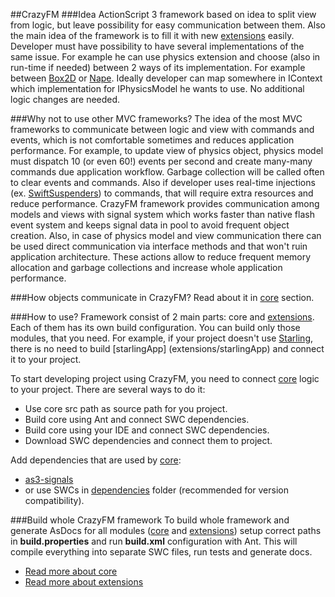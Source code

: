 ##CrazyFM
###Idea
ActionScript 3 framework based on idea to split view from logic, but leave possibility for easy communication between them.
Also the main idea of the framework is to fill it with new [extensions](extensions) easily.
Developer must have possibility to have several implementations of the same issue.
For example he can use physics extension and choose (also in run-time if needed) between 2 ways of its implementation.
For example between [Box2D](https://github.com/erincatto/Box2D) or [Nape](https://github.com/deltaluca/www.napephys.com). Ideally
developer can map somewhere in IContext which implementation for IPhysicsModel he wants to use.
No additional logic changes are needed.

###Why not to use other MVC frameworks?
The idea of the most MVC frameworks to communicate between logic and view with commands and events, which is not comfortable sometimes and
reduces application performance.
For example, to update view of physics object, physics model must dispatch 10 (or even 60!) events per second and create many-many
commands due application workflow. Garbage collection will be called often to clear events and commands. Also if developer uses real-time
 injections (ex. [SwiftSuspenders](https://github.com/robotlegs/swiftsuspenders)) to commands, that will require extra resources and reduce performance.
 CrazyFM framework provides communication among models and views with signal system which works faster than native flash event system and
  keeps signal data in pool to avoid frequent object creation. Also, in case of physics model and view communication there can be used
  direct communication via interface methods and that won't ruin application architecture. These actions allow to reduce frequent memory
  allocation and garbage collections and increase whole application performance.

###How objects communicate in CrazyFM?
Read about it in [core](core) section.

###How to use?
Framework consist of 2 main parts: core and [extensions](extensions).
Each of them has its own build configuration. You can build only those modules, that you need.
For example, if your project doesn't use [Starling](https://github.com/Gamua/Starling-Framework), there is no need to build [starlingApp]
(extensions/starlingApp) and connect it to your project.

To start developing project using CrazyFM, you need to connect [core](core) logic to your project.
There are several ways to do it:
 * Use core src path as source path for you project.
 * Build core using Ant and connect SWC dependencies.
 * Build core using your IDE and connect SWC dependencies.
 * Download SWC dependencies and connect them to project.

Add dependencies that are used by [core](core):
 * [as3-signals](https://github.com/robertpenner/as3-signals)
 * or use SWCs in [dependencies](dependencies) folder (recommended for version compatibility).

###Build whole CrazyFM framework
To build whole framework and generate AsDocs for all modules ([core](core) and [extensions](extensions)) setup correct paths in
**build.properties** and run **build.xml** configuration with Ant. This will compile everything into separate SWC files, run tests and
generate docs.

- [Read more about core](core)
- [Read more about extensions](extensions)